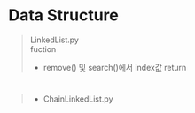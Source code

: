 # Data Structure
> LinkedList.py<br>
> fuction
> - remove() 및 search()에서 index값 return<br>
#
> - ChainLinkedList.py
